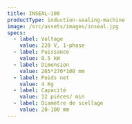 ```yaml
---
title: INSEAL-100
productType: induction-sealing-machine
image: /src/assets/images/inseal.jpg
specs:
  - label: Voltage
    value: 220 V, 1-phase
  - label: Puissance
    value: 0.5 kW
  - label: Dimension
    value: 265*270*100 mm
  - label: Poids net
    value: 4 Kg
  - label: Capacité
    value: 12 pièces/ min
  - label: Diamètre de scellage
    value: 20-100 mm
---
```

